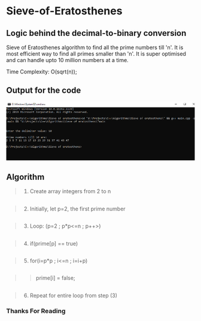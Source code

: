 # Sieve-of-Eratosthenes

## Logic behind the decimal-to-binary conversion

Sieve of Eratosthenes algorithm to find all the prime numbers till 'n'. It is most efficient way to find all primes smaller than 'n'. It is super optimised and can handle upto 10 million numbers at a time. 

Time Complexity: O(sqrt(n));


## Output for the code

![Output](Image/Output.png)

## Algorithm

>1. Create array integers from 2 to n
##
>2. Initially, let p=2, the first prime number
##
>3. Loop: (p=2 ; p*p<=n ; p++>)
##
>4. if(prime[p] == true)
##
>5. for(i=p*p ; i<=n ; i=i+p)
##
>> prime[i] = false;
##
>6. Repeat for entire loop from step (3)

### Thanks For Reading

